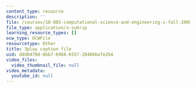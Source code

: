 ```yaml
---
content_type: resource
description: ''
file: /courses/18-085-computational-science-and-engineering-i-fall-2008/ddd0470d0bb76968655728406ba7e2b4_V5EjSvx1vw0.srt
file_type: application/x-subrip
learning_resource_types: []
ocw_type: OCWFile
resourcetype: Other
title: 3play caption file
uid: ddd0470d-0bb7-6968-6557-28406ba7e2b4
video_files:
  video_thumbnail_file: null
video_metadata:
  youtube_id: null
---
```

